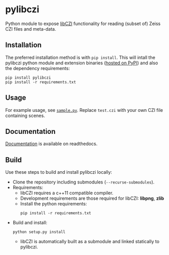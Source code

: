 # pylibczi

Python module to expose [libCZI](https://github.com/zeiss-microscopy/libCZI) functionality for reading (subset of) Zeiss CZI files and meta-data.

## Installation

The preferred installation method is with `pip install`. This will intall the pylibczi python module and extension binaries ([hosted on PyPI](https://pypi.org/project/pylibczi/)) and also the dependency requirements:
```
pip install pylibczi
pip install -r requirements.txt
```

## Usage

For example usage, see [`sample.py`](sample.py). Replace `test.czi` with your own CZI file containing scenes.

## Documentation

[Documentation](https://pylibczi.readthedocs.io/en/latest/index.html) is available on readthedocs.

## Build

Use these steps to build and install pylibczi locally:

* Clone the repository including submodules (`--recurse-submodules`).
* Requirements:
  * libCZI requires a c++11 compatible compiler.
  * Development requirements are those required for libCZI: **libpng**, **zlib**
  * Install the python requirements:
    ```
    pip install -r requirements.txt
    ```
* Build and install:
  ```
  python setup.py install
  ```
  * libCZI is automatically built as a submodule and linked statically to pylibczi.

